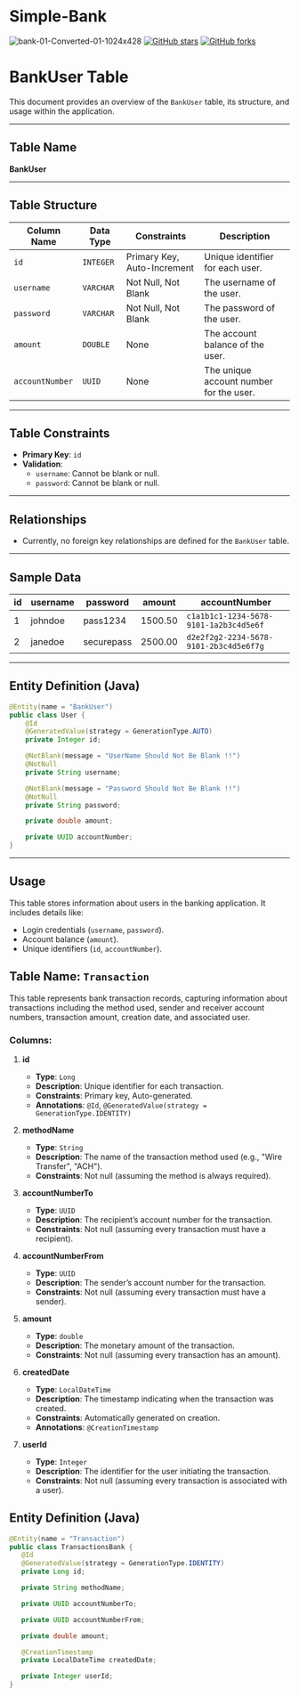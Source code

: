# Simple-Bank
![bank-01-Converted-01-1024x428](https://github.com/user-attachments/assets/02e048d0-25ca-43b6-a0e9-4742c55dcc19)
[![GitHub stars](https://img.shields.io/github/stars/iampawan/FlutterExampleApps.svg?style=social&label=Star)](https://github.com/amirziyacode)
[![GitHub forks](https://img.shields.io/github/forks/iampawan/FlutterExampleApps.svg?style=social&label=Fork)](https://github.com/amirziyacode?tab=repositories)


# BankUser Table

This document provides an overview of the `BankUser` table, its structure, and usage within the application.

---

## Table Name
**BankUser**

---

## Table Structure

| Column Name   | Data Type      | Constraints                        | Description                            |
|---------------|----------------|-------------------------------------|----------------------------------------|
| `id`          | `INTEGER`      | Primary Key, Auto-Increment         | Unique identifier for each user.       |
| `username`    | `VARCHAR`      | Not Null, Not Blank                | The username of the user.              |
| `password`    | `VARCHAR`      | Not Null, Not Blank                | The password of the user.              |
| `amount`      | `DOUBLE`       | None                               | The account balance of the user.       |
| `accountNumber` | `UUID`       | None                               | The unique account number for the user.|

---

## Table Constraints

- **Primary Key**: `id`
- **Validation**:
  - `username`: Cannot be blank or null.
  - `password`: Cannot be blank or null.

---

## Relationships
- Currently, no foreign key relationships are defined for the `BankUser` table.

---

## Sample Data

| id | username   | password     | amount | accountNumber                         |
|----|------------|--------------|--------|---------------------------------------|
| 1  | johndoe    | pass1234     | 1500.50 | `c1a1b1c1-1234-5678-9101-1a2b3c4d5e6f` |
| 2  | janedoe    | securepass   | 2500.00 | `d2e2f2g2-2234-5678-9101-2b3c4d5e6f7g` |

---

## Entity Definition (Java)

```java
@Entity(name = "BankUser")
public class User {
    @Id
    @GeneratedValue(strategy = GenerationType.AUTO)
    private Integer id;

    @NotBlank(message = "UserName Should Not Be Blank !!")
    @NotNull
    private String username;

    @NotBlank(message = "Password Should Not Be Blank !!")
    @NotNull
    private String password;

    private double amount;

    private UUID accountNumber;
}
```

---

## Usage

This table stores information about users in the banking application. It includes details like:
- Login credentials (`username`, `password`).
- Account balance (`amount`).
- Unique identifiers (`id`, `accountNumber`).

## Table Name: `Transaction`

This table represents bank transaction records, capturing information about transactions including the method used, sender and receiver account numbers, transaction amount, creation date, and associated user.

### Columns:

1. **id**
   - **Type**: `Long`
   - **Description**: Unique identifier for each transaction.
   - **Constraints**: Primary key, Auto-generated.
   - **Annotations**: `@Id`, `@GeneratedValue(strategy = GenerationType.IDENTITY)`

2. **methodName**
   - **Type**: `String`
   - **Description**: The name of the transaction method used (e.g., "Wire Transfer", "ACH").
   - **Constraints**: Not null (assuming the method is always required).

3. **accountNumberTo**
   - **Type**: `UUID`
   - **Description**: The recipient’s account number for the transaction.
   - **Constraints**: Not null (assuming every transaction must have a recipient).

4. **accountNumberFrom**
   - **Type**: `UUID`
   - **Description**: The sender’s account number for the transaction.
   - **Constraints**: Not null (assuming every transaction must have a sender).

5. **amount**
   - **Type**: `double`
   - **Description**: The monetary amount of the transaction.
   - **Constraints**: Not null (assuming every transaction has an amount).

6. **createdDate**
   - **Type**: `LocalDateTime`
   - **Description**: The timestamp indicating when the transaction was created.
   - **Constraints**: Automatically generated on creation.
   - **Annotations**: `@CreationTimestamp`

7. **userId**
   - **Type**: `Integer`
   - **Description**: The identifier for the user initiating the transaction.
   - **Constraints**: Not null (assuming every transaction is associated with a user).
  
 ## Entity Definition (Java) 
 
 ```java
@Entity(name = "Transaction")
public class TransactionsBank {
    @Id
    @GeneratedValue(strategy = GenerationType.IDENTITY)
    private Long id;

    private String methodName;

    private UUID accountNumberTo;

    private UUID accountNumberFrom;

    private double amount;

    @CreationTimestamp
    private LocalDateTime createdDate;

    private Integer userId;
}
```
